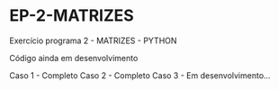 # EP-2-MATRIZES
Exercício programa 2 - MATRIZES - PYTHON

Código ainda em desenvolvimento

Caso 1 - Completo
Caso 2 - Completo
Caso 3 - Em desenvolvimento...
